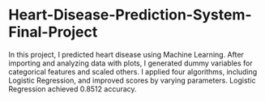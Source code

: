 # Heart-Disease-Prediction-System-Final-Project
In this project, I predicted heart disease using Machine Learning. After importing and analyzing data with plots, I generated dummy variables for categorical features and scaled others. I applied four algorithms, including Logistic Regression, and improved scores by varying parameters. Logistic Regression achieved 0.8512 accuracy.
